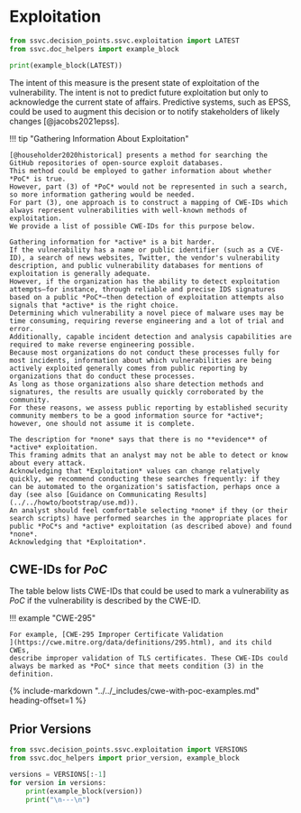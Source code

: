 # Exploitation

```python exec="true" idprefix=""
from ssvc.decision_points.ssvc.exploitation import LATEST
from ssvc.doc_helpers import example_block

print(example_block(LATEST))
```

The intent of this measure is the present state of exploitation of the vulnerability. The intent is not to predict future exploitation but only to acknowledge the current state of affairs. Predictive systems, such as EPSS, could be used to augment this decision or to notify stakeholders of likely changes [@jacobs2021epss].

!!! tip "Gathering Information About Exploitation"

    [@householder2020historical] presents a method for searching the GitHub repositories of open-source exploit databases.
    This method could be employed to gather information about whether *PoC* is true.
    However, part (3) of *PoC* would not be represented in such a search, so more information gathering would be needed.
    For part (3), one approach is to construct a mapping of CWE-IDs which 
    always represent vulnerabilities with well-known methods of exploitation.
    We provide a list of possible CWE-IDs for this purpose below.
   
    Gathering information for *active* is a bit harder.
    If the vulnerability has a name or public identifier (such as a CVE-ID), a search of news websites, Twitter, the vendor's vulnerability description, and public vulnerability databases for mentions of exploitation is generally adequate.
    However, if the organization has the ability to detect exploitation attempts—for instance, through reliable and precise IDS signatures based on a public *PoC*—then detection of exploitation attempts also signals that *active* is the right choice.
    Determining which vulnerability a novel piece of malware uses may be time consuming, requiring reverse engineering and a lot of trial and error.
    Additionally, capable incident detection and analysis capabilities are required to make reverse engineering possible.
    Because most organizations do not conduct these processes fully for most incidents, information about which vulnerabilities are being actively exploited generally comes from public reporting by organizations that do conduct these processes.
    As long as those organizations also share detection methods and signatures, the results are usually quickly corroborated by the community.
    For these reasons, we assess public reporting by established security community members to be a good information source for *active*; however, one should not assume it is complete.
    
    The description for *none* says that there is no **evidence** of *active* exploitation.
    This framing admits that an analyst may not be able to detect or know about every attack.
    Acknowledging that *Exploitation* values can change relatively quickly, we recommend conducting these searches frequently: if they can be automated to the organization's satisfaction, perhaps once a day (see also [Guidance on Communicating Results](../../howto/bootstrap/use.md)). 
    An analyst should feel comfortable selecting *none* if they (or their search scripts) have performed searches in the appropriate places for public *PoC*s and *active* exploitation (as described above) and found *none*.
    Acknowledging that *Exploitation*. 

## CWE-IDs for *PoC*

The table below lists CWE-IDs that could be used to mark a vulnerability as *PoC* if the vulnerability is described by the CWE-ID.

!!! example "CWE-295"

    For example, [CWE-295 Improper Certificate Validation
    ](https://cwe.mitre.org/data/definitions/295.html), and its child CWEs,
    describe improper validation of TLS certificates. These CWE-IDs could
    always be marked as *PoC* since that meets condition (3) in the definition.

{% include-markdown "../../_includes/cwe-with-poc-examples.md" heading-offset=1 %}

## Prior Versions

```python exec="true" idprefix=""
from ssvc.decision_points.ssvc.exploitation import VERSIONS
from ssvc.doc_helpers import prior_version, example_block

versions = VERSIONS[:-1]
for version in versions:
    print(example_block(version))
    print("\n---\n")
```
